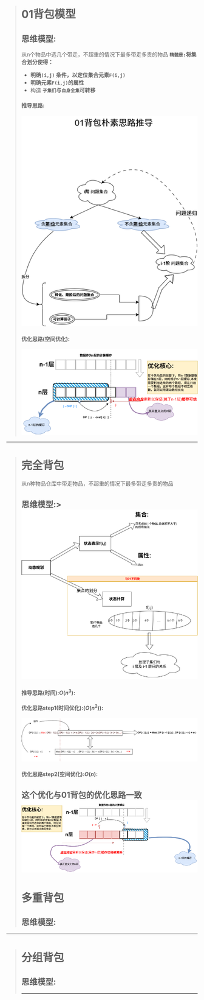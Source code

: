 ># 01背包模型
>## 思维模型:
> 
>从n个物品中选几个带走，不超重的情况下最多带走多贵的物品
>**`精髓是:`将集合划分使得：**
>- **明确`(i,j)` 条件，以定位集合元素`F(i,j)`**
>- **明确元素`F(i,j)`的属性**
>- 构造 **`子集们`与`自身全集`可转移**
>#### 推导思路:
>![alt text](../../Resource/01背包优化思路推导.drawio.png)
>
>#### 优化思路(空间优化):
>![alt text](../../Resource/01背包优化思路.drawio.png)
---
># 完全背包
>从n种物品仓库中带走物品，不超重的情况下最多带走多贵的物品
>## 思维模型:>![alt text](../../Resource/完全背包.drawio.png)
>#### 推导思路(时间):$O(n^3)$:
>#### 优化思路step1(时间优化):($O(n^2)$):
>![alt text](../../Resource/完全背包优化思路.drawio.png)
>
>#### 优化思路step2(空间优化):$O(n)$:
>这个优化与01背包的优化思路一致
>![alt text](../../Resource/完全背包空间优化思路.drawio.png)
>---
># 多重背包
>## 思维模型:

---
># 分组背包
>## 思维模型:
>---

    